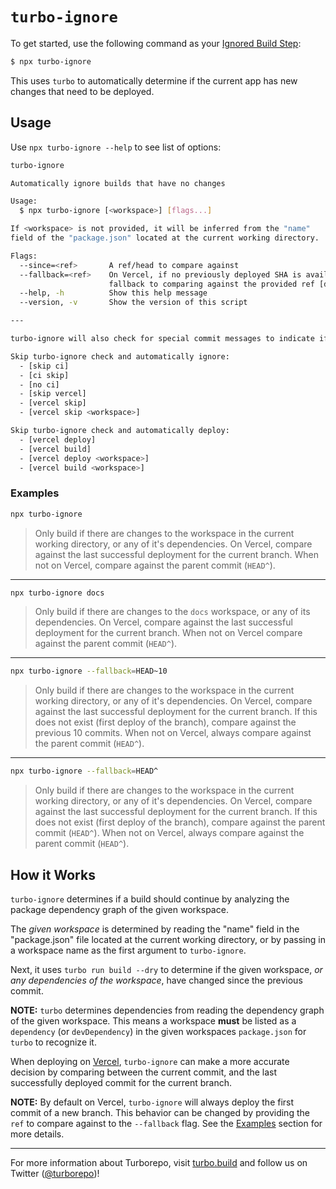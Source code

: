 # `turbo-ignore`

To get started, use the following command as your [Ignored Build Step](https://vercel.com/docs/concepts/projects/overview#ignored-build-step):

```sh
$ npx turbo-ignore
```

This uses `turbo` to automatically determine if the current app has new changes that need to be deployed.

## Usage

Use `npx turbo-ignore --help` to see list of options:

```sh
turbo-ignore

Automatically ignore builds that have no changes

Usage:
  $ npx turbo-ignore [<workspace>] [flags...]

If <workspace> is not provided, it will be inferred from the "name"
field of the "package.json" located at the current working directory.

Flags:
  --since=<ref>       A ref/head to compare against
  --fallback=<ref>    On Vercel, if no previously deployed SHA is available to compare against,
                      fallback to comparing against the provided ref [default: None]
  --help, -h          Show this help message
  --version, -v       Show the version of this script

---

turbo-ignore will also check for special commit messages to indicate if a build should be skipped or not.

Skip turbo-ignore check and automatically ignore:
  - [skip ci]
  - [ci skip]
  - [no ci]
  - [skip vercel]
  - [vercel skip]
  - [vercel skip <workspace>]

Skip turbo-ignore check and automatically deploy:
  - [vercel deploy]
  - [vercel build]
  - [vercel deploy <workspace>]
  - [vercel build <workspace>]
```

### Examples

```sh
npx turbo-ignore
```

> Only build if there are changes to the workspace in the current working directory, or any of it's dependencies. On Vercel, compare against the last successful deployment for the current branch. When not on Vercel, compare against the parent commit (`HEAD^`).

---

```sh
npx turbo-ignore docs
```

> Only build if there are changes to the `docs` workspace, or any of its dependencies. On Vercel, compare against the last successful deployment for the current branch. When not on Vercel compare against the parent commit (`HEAD^`).

---

```sh
npx turbo-ignore --fallback=HEAD~10
```

> Only build if there are changes to the workspace in the current working directory, or any of it's dependencies. On Vercel, compare against the last successful deployment for the current branch. If this does not exist (first deploy of the branch), compare against the previous 10 commits. When not on Vercel, always compare against the parent commit (`HEAD^`).

---

```sh
npx turbo-ignore --fallback=HEAD^
```

> Only build if there are changes to the workspace in the current working directory, or any of it's dependencies. On Vercel, compare against the last successful deployment for the current branch. If this does not exist (first deploy of the branch), compare against the parent commit (`HEAD^`). When not on Vercel, always compare against the parent commit (`HEAD^`).

## How it Works

`turbo-ignore` determines if a build should continue by analyzing the package dependency graph of the given workspace.

The _given workspace_ is determined by reading the "name" field in the "package.json" file located at the current working directory, or by passing in a workspace name as the first argument to `turbo-ignore`.

Next, it uses `turbo run build --dry` to determine if the given workspace, _or any dependencies of the workspace_, have changed since the previous commit.

**NOTE:** `turbo` determines dependencies from reading the dependency graph of the given workspace. This means a workspace **must** be listed as a `dependency` (or `devDependency`) in the given workspaces `package.json` for `turbo` to recognize it.

When deploying on [Vercel](https://vercel.com), `turbo-ignore` can make a more accurate decision by comparing between the current commit, and the last successfully deployed commit for the current branch.

**NOTE:** By default on Vercel, `turbo-ignore` will always deploy the first commit of a new branch. This behavior can be changed by providing the `ref` to compare against to the `--fallback` flag. See the [Examples](#Examples) section for more details.

---

For more information about Turborepo, visit [turbo.build](https://turbo.build) and follow us on Twitter ([@turborepo](https://twitter.com/turborepo))!
